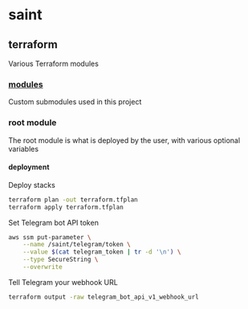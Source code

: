 # saint

## terraform

Various Terraform modules

### [modules](./modules/README.md)

Custom submodules used in this project

### root module

The root module is what is deployed by the user, with various optional variables

#### deployment

Deploy stacks

```sh
terraform plan -out terraform.tfplan
terraform apply terraform.tfplan
```

Set Telegram bot API token

```sh
aws ssm put-parameter \
    --name /saint/telegram/token \
    --value $(cat telegram_token | tr -d '\n') \
    --type SecureString \
    --overwrite
```
Tell Telegram your webhook URL

```sh
terraform output -raw telegram_bot_api_v1_webhook_url
```

